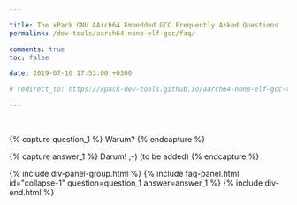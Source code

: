 ```yaml
---

title: The xPack GNU AArch64 Embedded GCC Frequently Asked Questions
permalink: /dev-tools/aarch64-none-elf-gcc/faq/

comments: true
toc: false

date: 2019-07-10 17:53:00 +0300

# redirect_to: https://xpack-dev-tools.github.io/aarch64-none-elf-gcc-xpack/docs/faq/

---
```


<br/>

{% capture question_1 %}
Warum?
{% endcapture %}

{% capture answer_1 %}
Darum! ;-) (to be added)
{% endcapture %}

{% include div-panel-group.html %}
{% include faq-panel.html id="collapse-1" question=question_1 answer=answer_1 %}
{% include div-end.html %}
